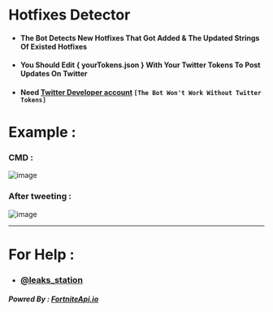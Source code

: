 # Hotfixes Detector
- #### The Bot Detects New Hotfixes That Got Added & The Updated Strings Of Existed Hotfixes
- #### You Should Edit { yourTokens.json } With Your Twitter Tokens To Post Updates On Twitter
- #### Need [Twitter Developer account](https://developer.twitter.com/en/portal/dashboard) `[The Bot Won't Work Without Twitter Tokens]`


# Example :
### CMD :
![image](https://user-images.githubusercontent.com/86381194/143946612-d03032d0-1a7e-46be-a1af-335cac3ca8e3.png)
### After tweeting :
![image](https://user-images.githubusercontent.com/86381194/143946508-c93b31e8-ac41-456e-b90a-1cf435d3df67.png)


-------
# For Help :
- ### [@leaks_station](https://twitter.com/Leaks_station)
 
##### Powred By : [FortniteApi.io](https://media.fortniteapi.io/)

